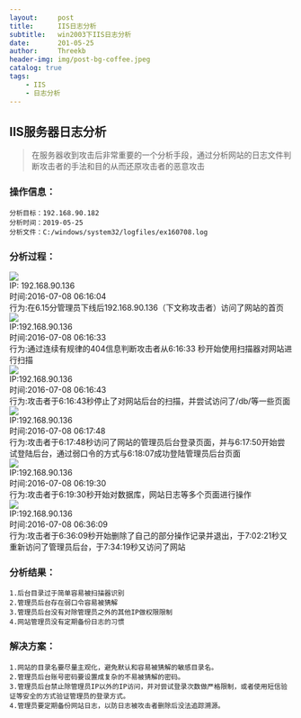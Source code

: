 ```yaml
---
layout:     post
title:      IIS日志分析
subtitle:   win2003下IIS日志分析
date:       201-05-25
author:     Threekb
header-img: img/post-bg-coffee.jpeg
catalog: true
tags:
    - IIS
    - 日志分析
---
```


## IIS服务器日志分析
>在服务器收到攻击后非常重要的一个分析手段，通过分析网站的日志文件判断攻击者的手法和目的从而还原攻击者的恶意攻击

### 操作信息：
    分析目标：192.168.90.182
    分析时间：2019-05-25
    分析文件：C:/windows/system32/logfiles/ex160708.log

### 分析过程：
![](https://threekb-1259310634.cos.ap-beijing.myqcloud.com/blog/20190525205149.png)<br>
    IP: 192.168.90.136<br>
    时间:2016-07-08 06:16:04<br>
    行为:在6.15分管理员下线后192.168.90.136（下文称攻击者）访问了网站的首页<br>
![](https://threekb-1259310634.cos.ap-beijing.myqcloud.com/blog/20190525205229.png)<br>
    IP:192.168.90.136<br>
    时间:2016-07-08 06:16:33<br>
    行为:通过连续有规律的404信息判断攻击者从6:16:33 秒开始使用扫描器对网站进行扫描<br>
![](https://threekb-1259310634.cos.ap-beijing.myqcloud.com/blog/20190525205246.png)<br>
    IP:192.168.90.136<br>
    时间:2016-07-08 06:16:43<br>
    行为:攻击者于6:16:43秒停止了对网站后台的扫描，并尝试访问了/db/等一些页面<br>
![](https://threekb-1259310634.cos.ap-beijing.myqcloud.com/blog/20190525205305.png)<br>
    IP:192.168.90.136<br>
    时间:2016-07-08 06:17:48<br>
    行为:攻击者于6:17:48秒访问了网站的管理员后台登录页面，并与6:17:50开始尝试登陆后台，通过弱口令的方式与6:18:07成功登陆管理员后台页面<br>
![](https://threekb-1259310634.cos.ap-beijing.myqcloud.com/blog/20190525205305.png)<br>
    IP:192.168.90.136<br>
    时间:2016-07-08 06:19:30<br>
    行为:攻击者于6:19:30秒开始对数据库，网站日志等多个页面进行操作<br>
![](https://threekb-1259310634.cos.ap-beijing.myqcloud.com/blog/20190525205316.png)<br>
    IP:192.168.90.136<br>
    时间:2016-07-08 06:36:09<br>
    行为:攻击者于6:36:09秒开始删除了自己的部分操作记录并退出，于7:02:21秒又重新访问了管理员后台，于7:34:19秒又访问了网站<br>

### 分析结果：
    1.后台目录过于简单容易被扫描器识别
    2.管理员后台存在弱口令容易被猜解
    3.管理员后台没有对除管理员之外的其他IP做权限限制
    4.网站管理员没有定期备份日志的习惯 

### 解决方案：
    1.网站的目录名要尽量主观化，避免默认和容易被猜解的敏感目录名。
    2.管理员后台账号密码要设置成复杂的不易被猜解的密码。
    3.管理员后台禁止除管理员IP以外的IP访问，并对尝试登录次数做严格限制，或者使用短信验证等安全的方式验证管理员的登录方式。
    4.管理员要定期备份网站日志，以防日志被攻击者删除后没法追踪溯源。




